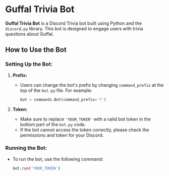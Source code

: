 # **Guffal Trivia Bot**

**Guffal Trivia Bot** is a Discord Trivia bot built using Python and the `discord.py` library. This bot is designed to engage users with trivia questions about Guffal.

## **How to Use the Bot**

### **Setting Up the Bot:**
1. **Prefix:**
   - Users can change the bot's prefix by changing `command_prefix` at the top of the `bot.py` file. For example:
     ```python
     bot = commands.Bot(command_prefix='?')
     ```

2. **Token:**
   - Make sure to replace `'YOUR_TOKEN'` with a valid bot token in the bottom part of the `bot.py` code.
   - If the bot cannot access the token correctly, please check the permissions and token for your Discord.

### **Running the Bot:**
- To run the bot, use the following command:
  ```bash
  bot.run('YOUR_TOKEN')
